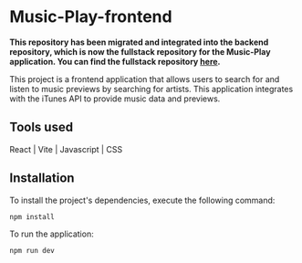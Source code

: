 
# Music-Play-frontend

**This repository has been migrated and integrated into the backend repository, which is now the fullstack repository for the Music-Play application. You can find the fullstack repository [here](https://github.com/cbechstedt/music-play-fullstack).**


This project is a frontend application that allows users to search for and listen to music previews by searching for artists. This application integrates with the iTunes API to provide music data and previews.

## Tools used
React | Vite | Javascript | CSS 

## Installation
To install the project's dependencies, execute the following command:
```bash
npm install
```
To run the application:
```bash
npm run dev
```
